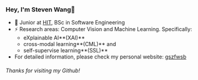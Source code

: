 ### Hey, I'm Steven Wang👋 

- 🍻 Junior at  [HIT](http://www.hit.edu.cn/), BSc in Software Engineering
- ⚡ Research areas: Computer Vision and Machine Learning. Specifically: 
    - eXplainable AI**(XAI)**
    - cross-modal learning**(CML)** and 
    - self-supervise learning**(SSL)**
- For detailed information, please check my personal website: [gszfwsb](https://gszfwsb.com/)

<h6>Thanks for visiting my Github!</h6>

